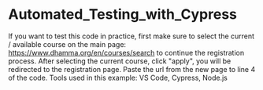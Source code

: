 # Automated_Testing_with_Cypress
If you want to test this code in practice, first make sure to select the current / available course on the main page: https://www.dhamma.org/en/courses/search to continue the registration process. After selecting the current course, click "apply", you will be redirected to the registration page. Paste the url from the new page to line 4 of the code.
Tools used in this example: VS Code, Cypress, Node.js

